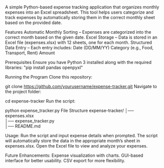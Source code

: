 A simple Python-based expense tracking application that organizes monthly expenses into an Excel spreadsheet. 
This tool helps users categorize and track expenses by automatically storing them in the correct monthly sheet based on the provided date.

Features
Automatic Monthly Sorting – Expenses are categorized into the correct month based on the given date.
Excel Storage – Data is stored in an Excel file (expenses.xlsx) with 12 sheets, one for each month.
Structured Data Entry – Each entry includes:
Date (DD/MM/YY)
Category (e.g., Food, Transport, Rent)
Amount

Prerequisites
Ensure you have Python 3 installed along with the required libraries:
"pip install pandas openpyxl"

Running the Program
Clone this repository:

git clone https://github.com/yourusername/expense-tracker.git
Navigate to the project folder:

cd expense-tracker
Run the script:

python expense_tracker.py
File Structure
expense-tracker/
│── expenses.xlsx   
│── expense_tracker.py    
│── README.md              

Usage:
Run the script and input expense details when prompted.
The script will automatically store the data in the appropriate month’s sheet in expenses.xlsx.
Open the Excel file to view and analyze your expenses.

Future Enhancements:
Expense visualization with charts.
GUI-based interface for better usability.
CSV export for more flexibility.

